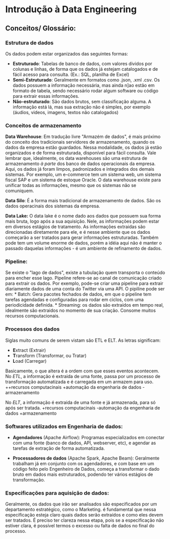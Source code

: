 <h1>Introdução à Data Engineering</h1>

<h2>Conceitos/ Glossário:</h2>


<h3>Estrutura de dados</h3>
Os dados podem estar organizados das seguintes formas: 

* **Estruturado**: Tabelas de banco de dados, com valores dividos por colunas e linhas, de forma que os dados já estejam catalogados e de fácil acesso para consulta. (Ex.: SQL, planilha de Excel)
* **Semi-Estruturado**: Geralmente em formatos como .json, .xml .csv. Os dados possuem a informação necessária, mas ainda n]ao estão em formato de tabela, sendo necessário rodar algum software ou código para extrair essas informações.
* **Não-estruturado**: São dados brutos, sem classificação alguma. A informação está lá, mas sua extração não é simples, por exemplo (áudios, videos, imagens, textos não catalogados)

<h3>Conceitos de armazenamento</h3>

**Data Warehouse**: Em tradução livre "Armazém de dados", é mais próximo do  conceito dos tradicionais servidores de armazenamento, quando os dados da empresa estão guardados. Nessa modalidade, os dados já estão organizados e de forma estruturada, disponível para fácil consulta. Vale lembrar que, idealmente, os data warehouses são uma estrutura de armazenamento *à parte* dos banco de dados operacionais da empresa. Aqui, os dados já foram limpos, padronizados e integrados dos demais sistemas. Por exemplo, um e-commerce tem um sistema web, um sistema fiscal SAP e um sistema de estoque Oracle. O data warehouse existe para unificar todas as informações, mesmo que os sistemas não se comuniquem.

**Data Silo**: É a forma mais tradicional de armazenamento de dados. São os dados operacinais dos sistemas da empresa.

**Data Lake:** O data lake é o nome dado aos dados que possuem sua forma mais bruta, logo após a sua aquisição. Nele, as informações podem estar em diversos estágios de tratamento. As informações extraidas são direcionadas diretamente para ele, e é nesse ambiente que os dados começarão a ser tratados para gerar informações estruturadas. Também pode tem um volume enorme de dados, porém a idéia aqui não é manter o passado daquelas informações - é um ambiente de refinamento de dados.

<h3>Pipeline:</h3> Se existe o "lago de dados", existe a tubulação quem transporta o conteúdo para encher esse lago. Pipeline refere-se ao canal de comunicação criado para extrair os dados. Por exemplo, pode-se criar uma pipeline para extrair diariamente dados de uma conta do Twitter via uma API. O pipiline pode ser em: 
* Batch: Gera pacotes fechados de dados, em que o pipeline tem tarefas agendadas e configuradas para rodar em ciclos, com uma periodicidade definida.
* Streaming: os dados são extraídos em tempo real, idealmente são extraidos no momento de sua criação. Consome muitos recursos computacionais.

<h3>Processos dos dados</h3>
Siglas muito comuns de serem vistam são ETL e ELT. As letras significam:

* **E**xtract (Extrair)
* **T**ransform (Transformar, ou Tratar)
* **L**oad (Carregar)

Basicamente, o que altera é a ordem com que esses eventos acontecem. 
No *ETL*, a informação é extraida de uma fonte, passa por um processo de transformação automatizada e é carregada em um armazem para uso.
++recursos computacinais
+automação da engenharia de dados
-armazenamento

No *ELT*, a informação é extraida de uma fonte e já armazenada, para só após ser tratada.
+recursos computacinais
-automação da engenharia de dados
+armazenamento


<h3>Softwares utilizados em Engenharia de dados:</h3>

* **Agendadores** (Apache Airflow): Programas especializados em conectar com uma fonte (banco de dados, API, webserver, etc), e agendar as tarefas de extração de forma automatizada.

* **Processadores de dados** (Apache Spark, Apache Beam): Geralmente trabalham já em conjunto com os agendadores, e com base em um código feito pelo Engenheiro de Dados, começa a transformar o dado bruto em dados mais estruturados, podendo ter vários estágios de transformação.

<h3>Especificações para aquisição de dados:</h3>

Geralmente, os dados que irão ser analisados são especificados por um departamento estratégico, como o Marketing. é fundamental que nessa especificação esteja claro quais dados serão extraídos e como eles devem ser tratados. É preciso ter clareza nessa etapa, pois se a especificação não estiver clara, é possível termos o excesso ou falta de dados no final do processo.